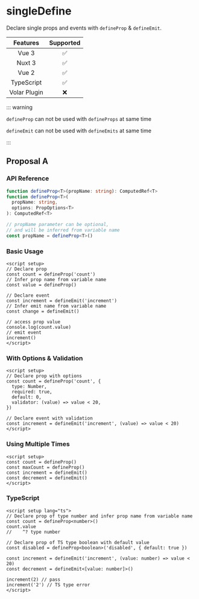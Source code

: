 # singleDefine

<StabilityLevel level="experimental" />

Declare single props and events with `defineProp` & `defineEmit`.

|   Features   |     Supported      |
| :----------: | :----------------: |
|    Vue 3     | :white_check_mark: |
|    Nuxt 3    | :white_check_mark: |
|    Vue 2     | :white_check_mark: |
|  TypeScript  | :white_check_mark: |
| Volar Plugin |        :x:         |

::: warning

`defineProp` can not be used with `defineProps` at same time

`defineEmit` can not be used with `defineEmits` at same time

:::

## Proposal A

### API Reference

```ts
function defineProp<T>(propName: string): ComputedRef<T>
function defineProp<T>(
  propName: string,
  options: PropOptions<T>
): ComputedRef<T>

// propName parameter can be optional,
// and will be inferred from variable name
const propName = defineProp<T>()
```

### Basic Usage

```vue
<script setup>
// Declare prop
const count = defineProp('count')
// Infer prop name from variable name
const value = defineProp()

// Declare event
const increment = defineEmit('increment')
// Infer emit name from variable name
const change = defineEmit()

// access prop value
console.log(count.value)
// emit event
increment()
</script>
```

### With Options & Validation

```vue
<script setup>
// Declare prop with options
const count = defineProp('count', {
  type: Number,
  required: true,
  default: 0,
  validator: (value) => value < 20,
})

// Declare event with validation
const increment = defineEmit('increment', (value) => value < 20)
</script>
```

### Using Multiple Times

```vue
<script setup>
const count = defineProp()
const maxCount = defineProp()
const increment = defineEmit()
const decrement = defineEmit()
</script>
```

### TypeScript

```vue
<script setup lang="ts">
// Declare prop of type number and infer prop name from variable name
const count = defineProp<number>()
count.value
//    ^? type number

// Declare prop of TS type boolean with default value
const disabled = defineProp<boolean>('disabled', { default: true })

const increment = defineEmit('increment', (value: number) => value < 20)
const decrement = defineEmit<[value: number]>()

increment(2) // pass
increment('2') // TS type error
</script>
```
